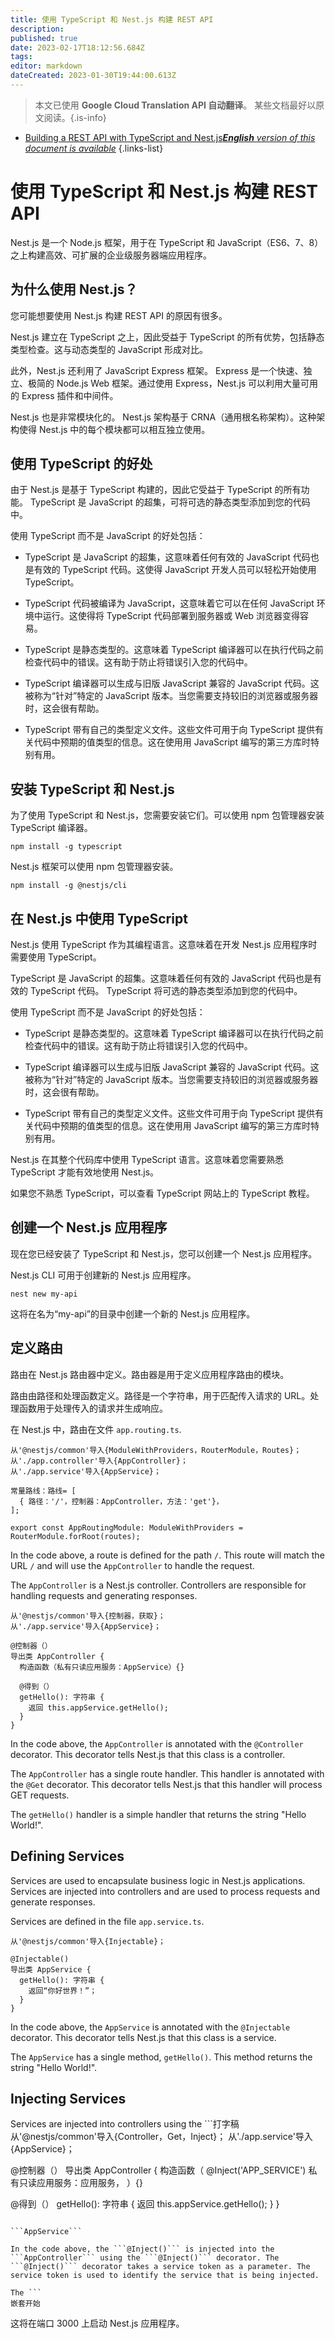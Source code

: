 ```yaml
---
title: 使用 TypeScript 和 Nest.js 构建 REST API
description: 
published: true
date: 2023-02-17T18:12:56.684Z
tags: 
editor: markdown
dateCreated: 2023-01-30T19:44:00.613Z
---
```


> 本文已使用 **Google Cloud Translation API 自动翻译**。
某些文档最好以原文阅读。{.is-info}
- [Building a REST API with TypeScript and Nest.js***English** version of this document is available*](/en/Knowledge-base/TypeScript/building-a-rest-api-with-typescript-and-nest-js)
{.links-list}


# 使用 TypeScript 和 Nest.js 构建 REST API

Nest.js 是一个 Node.js 框架，用于在 TypeScript 和 JavaScript（ES6、7、8）之上构建高效、可扩展的企业级服务器端应用程序。

## 为什么使用 Nest.js？

您可能想要使用 Nest.js 构建 REST API 的原因有很多。

Nest.js 建立在 TypeScript 之上，因此受益于 TypeScript 的所有优势，包括静态类型检查。这与动态类型的 JavaScript 形成对比。

此外，Nest.js 还利用了 JavaScript Express 框架。 Express 是一个快速、独立、极简的 Node.js Web 框架。通过使用 Express，Nest.js 可以利用大量可用的 Express 插件和中间件。

Nest.js 也是非常模块化的。 Nest.js 架构基于 CRNA（通用根名称架构）。这种架构使得 Nest.js 中的每个模块都可以相互独立使用。

## 使用 TypeScript 的好处

由于 Nest.js 是基于 TypeScript 构建的，因此它受益于 TypeScript 的所有功能。 TypeScript 是 JavaScript 的超集，可将可选的静态类型添加到您的代码中。

使用 TypeScript 而不是 JavaScript 的好处包括：

- TypeScript 是 JavaScript 的超集，这意味着任何有效的 JavaScript 代码也是有效的 TypeScript 代码。这使得 JavaScript 开发人员可以轻松开始使用 TypeScript。

- TypeScript 代码被编译为 JavaScript，这意味着它可以在任何 JavaScript 环境中运行。这使得将 TypeScript 代码部署到服务器或 Web 浏览器变得容易。

- TypeScript 是静态类型的。这意味着 TypeScript 编译器可以在执行代码之前检查代码中的错误。这有助于防止将错误引入您的代码中。

- TypeScript 编译器可以生成与旧版 JavaScript 兼容的 JavaScript 代码。这被称为“针对”特定的 JavaScript 版本。当您需要支持较旧的浏览器或服务器时，这会很有帮助。

- TypeScript 带有自己的类型定义文件。这些文件可用于向 TypeScript 提供有关代码中预期的值类型的信息。这在使用用 JavaScript 编写的第三方库时特别有用。

## 安装 TypeScript 和 Nest.js

为了使用 TypeScript 和 Nest.js，您需要安装它们。可以使用 npm 包管理器安装 TypeScript 编译器。

```
npm install -g typescript
```

Nest.js 框架可以使用 npm 包管理器安装。

```
npm install -g @nestjs/cli
```

## 在 Nest.js 中使用 TypeScript

Nest.js 使用 TypeScript 作为其编程语言。这意味着在开发 Nest.js 应用程序时需要使用 TypeScript。

TypeScript 是 JavaScript 的超集。这意味着任何有效的 JavaScript 代码也是有效的 TypeScript 代码。 TypeScript 将可选的静态类型添加到您的代码中。

使用 TypeScript 而不是 JavaScript 的好处包括：

- TypeScript 是静态类型的。这意味着 TypeScript 编译器可以在执行代码之前检查代码中的错误。这有助于防止将错误引入您的代码中。

- TypeScript 编译器可以生成与旧版 JavaScript 兼容的 JavaScript 代码。这被称为“针对”特定的 JavaScript 版本。当您需要支持较旧的浏览器或服务器时，这会很有帮助。

- TypeScript 带有自己的类型定义文件。这些文件可用于向 TypeScript 提供有关代码中预期的值类型的信息。这在使用用 JavaScript 编写的第三方库时特别有用。

Nest.js 在其整个代码库中使用 TypeScript 语言。这意味着您需要熟悉 TypeScript 才能有效地使用 Nest.js。

如果您不熟悉 TypeScript，可以查看 TypeScript 网站上的 TypeScript 教程。

## 创建一个 Nest.js 应用程序

现在您已经安装了 TypeScript 和 Nest.js，您可以创建一个 Nest.js 应用程序。

Nest.js CLI 可用于创建新的 Nest.js 应用程序。

```
nest new my-api
```

这将在名为“my-api”的目录中创建一个新的 Nest.js 应用程序。

## 定义路由

路由在 Nest.js 路由器中定义。路由器是用于定义应用程序路由的模块。

路由由路径和处理函数定义。路径是一个字符串，用于匹配传入请求的 URL。处理函数用于处理传入的请求并生成响应。

在 Nest.js 中，路由在文件 ```app.routing.ts```. 

```打字稿
从'@nestjs/common'导入{ModuleWithProviders，RouterModule，Routes}；
从'./app.controller'导入{AppController}；
从'./app.service'导入{AppService}；

常量路线：路线= [
  { 路径：'/'，控制器：AppController，方法：'get'}，
];

export const AppRoutingModule: ModuleWithProviders = RouterModule.forRoot(routes);
```

In the code above, a route is defined for the path ```/```. This route will match the URL ```/``` and will use the ```AppController``` to handle the request. 

The ```AppController``` is a Nest.js controller. Controllers are responsible for handling requests and generating responses. 

```打字稿
从'@nestjs/common'导入{控制器，获取}；
从'./app.service'导入{AppService}；

@控制器（）
导出类 AppController {
  构造函数（私有只读应用服务：AppService）{}

  @得到（）
  getHello(): 字符串 {
    返回 this.appService.getHello();
  }
}
```

In the code above, the ```AppController``` is annotated with the ```@Controller``` decorator. This decorator tells Nest.js that this class is a controller. 

The ```AppController``` has a single route handler. This handler is annotated with the ```@Get``` decorator. This decorator tells Nest.js that this handler will process GET requests. 

The ```getHello()``` handler is a simple handler that returns the string "Hello World!". 

## Defining Services

Services are used to encapsulate business logic in Nest.js applications. Services are injected into controllers and are used to process requests and generate responses. 

Services are defined in the file ```app.service.ts```. 

```打字稿
从'@nestjs/common'导入{Injectable}；

@Injectable()
导出类 AppService {
  getHello(): 字符串 {
    返回“你好世界！”；
  }
}
```

In the code above, the ```AppService``` is annotated with the ```@Injectable``` decorator. This decorator tells Nest.js that this class is a service. 

The ```AppService``` has a single method, ```getHello()```. This method returns the string "Hello World!". 

## Injecting Services

Services are injected into controllers using the ```打字稿
从'@nestjs/common'导入{Controller，Get，Inject}；
从'./app.service'导入{AppService}；

@控制器（）
导出类 AppController {
  构造函数（
    @Inject('APP_SERVICE')
    私有只读应用服务：应用服务，
  ）{}

  @得到（）
  getHello(): 字符串 {
    返回 this.appService.getHello();
  }
}
``` decorator. 

```AppService```

In the code above, the ```@Inject()``` is injected into the ```AppController``` using the ```@Inject()``` decorator. The ```@Inject()``` decorator takes a service token as a parameter. The service token is used to identify the service that is being injected. 

The ```
嵌套开始
```

这将在端口 3000 上启动 Nest.js 应用程序。